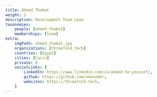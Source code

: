```yaml
---
title: Ahmed Thabet
weight: 2
description: Development Team Lead
taxonomies:
    people: [ahmed_thabet]
    memberships: [team]
extra:
    imgPath: ahmed_thabet.jpg
    organizations: [threefold_tech]
    countries: [Egypt]
    cities: [Cairo]
    private: 0
    socialLinks: {
        LinkedIn: https://www.linkedin.com/in/ahmed-te-youssef/,
        github: https://github.com/xmonader,
        websites: https://threefold.tech,
    }
---
```

 
<!--

I lead the development of the Threefold Grid.I want to build beautiful applications that don't productize the users or invade their privacy.

--!>